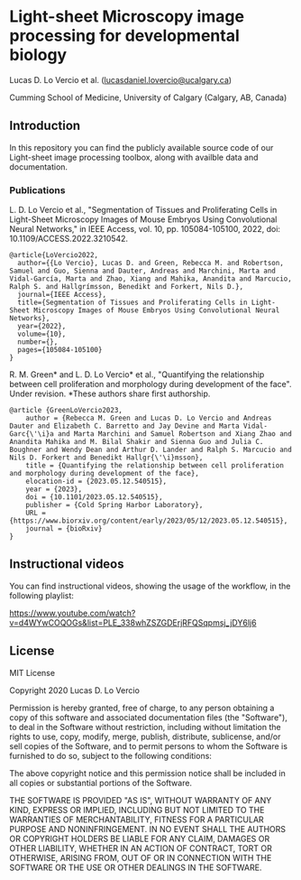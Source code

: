 # Light-sheet Microscopy image processing for developmental biology

Lucas D. Lo Vercio et al. (lucasdaniel.lovercio@ucalgary.ca)

Cumming School of Medicine, University of Calgary (Calgary, AB, Canada)

## Introduction

In this repository you can find the publicly available source code of our Light-sheet image processing toolbox, along with availble data and documentation.

### Publications

L. D. Lo Vercio et al., "Segmentation of Tissues and Proliferating Cells in Light-Sheet Microscopy Images of Mouse Embryos Using Convolutional Neural Networks," in IEEE Access, vol. 10, pp. 105084-105100, 2022, doi: 10.1109/ACCESS.2022.3210542.

```
@article{LoVercio2022,
  author={{Lo Vercio}, Lucas D. and Green, Rebecca M. and Robertson, Samuel and Guo, Sienna and Dauter, Andreas and Marchini, Marta and Vidal-García, Marta and Zhao, Xiang and Mahika, Anandita and Marcucio, Ralph S. and Hallgrímsson, Benedikt and Forkert, Nils D.},
  journal={IEEE Access}, 
  title={Segmentation of Tissues and Proliferating Cells in Light-Sheet Microscopy Images of Mouse Embryos Using Convolutional Neural Networks}, 
  year={2022},
  volume={10},
  number={},
  pages={105084-105100}
}
```

R. M. Green* and L. D. Lo Vercio* et al., "Quantifying the relationship between cell proliferation and morphology during development of the face". Under revision.
*These authors share first authorship.

```
@article {GreenLoVercio2023,
	author = {Rebecca M. Green and Lucas D. Lo Vercio and Andreas Dauter and Elizabeth C. Barretto and Jay Devine and Marta Vidal-Garc{\'\i}a and Marta Marchini and Samuel Robertson and Xiang Zhao and Anandita Mahika and M. Bilal Shakir and Sienna Guo and Julia C. Boughner and Wendy Dean and Arthur D. Lander and Ralph S. Marcucio and Nils D. Forkert and Benedikt Hallgr{\'\i}msson},
	title = {Quantifying the relationship between cell proliferation and morphology during development of the face},
	elocation-id = {2023.05.12.540515},
	year = {2023},
	doi = {10.1101/2023.05.12.540515},
	publisher = {Cold Spring Harbor Laboratory},
	URL = {https://www.biorxiv.org/content/early/2023/05/12/2023.05.12.540515},
	journal = {bioRxiv}
}
```

## Instructional videos

You can find instructional videos, showing the usage of the workflow, in the following playlist:

https://www.youtube.com/watch?v=d4WYwCOQOGs&list=PLE_338whZSZGDErjRFQSqpmsj_jDY6lj6

## License

MIT License

Copyright 2020 Lucas D. Lo Vercio

Permission is hereby granted, free of charge, to any person obtaining a copy
of this software and associated documentation files (the "Software"), to deal
in the Software without restriction, including without limitation the rights
to use, copy, modify, merge, publish, distribute, sublicense, and/or sell
copies of the Software, and to permit persons to whom the Software is
furnished to do so, subject to the following conditions:

The above copyright notice and this permission notice shall be included in all
copies or substantial portions of the Software.

THE SOFTWARE IS PROVIDED "AS IS", WITHOUT WARRANTY OF ANY KIND, EXPRESS OR
IMPLIED, INCLUDING BUT NOT LIMITED TO THE WARRANTIES OF MERCHANTABILITY,
FITNESS FOR A PARTICULAR PURPOSE AND NONINFRINGEMENT. IN NO EVENT SHALL THE
AUTHORS OR COPYRIGHT HOLDERS BE LIABLE FOR ANY CLAIM, DAMAGES OR OTHER
LIABILITY, WHETHER IN AN ACTION OF CONTRACT, TORT OR OTHERWISE, ARISING FROM,
OUT OF OR IN CONNECTION WITH THE SOFTWARE OR THE USE OR OTHER DEALINGS IN THE
SOFTWARE.


